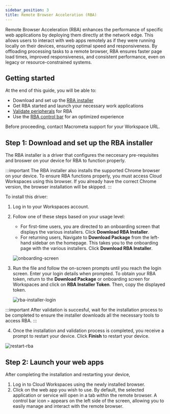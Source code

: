 ```yaml
---
sidebar_position: 3
title: Remote Browser Acceleration (RBA)
---
```


Remote Browser Acceleration (RBA) enhances the performance of specific web applications by deploying them directly at the network edge. This allows users to interact with web apps remotely as if they were running locally on their devices, ensuring optimal speed and responsiveness. By offloading processing tasks to a remote browser, RBA ensures faster page load times, improved responsiveness, and consistent performance, even on legacy or resource-constrained systems.

## Getting started

At the end of this guide, you will be able to:

- Download and set up the [RBA installer](#step-1-download-and-set-up-the-rba-installer)
- Get RBA started and launch your necessary work applications
- [Validate peripherals](./rba-peripheral-validator.md) for RBA
- Use the [RBA control bar](./rba-control-bar.md) for an optimized experience

Before proceeding, contact Macrometa support for your Workspace URL.

## Step 1: Download and set up the RBA installer

The RBA installer is a driver that configures the neccesary pre-requisites and broswer on your device for RBA to function properly. 

:::important
The RBA installer also installs the supported Chrome browser on your device. To ensure RBA functions properly, you must access Cloud Workspaces using this browser. If you already have the correct Chrome version, the browser installation will be skipped.
:::

To install this driver:

1. Log in to your Workspaces account.
2. Follow one of these steps based on your usage level:
    - For first-time users, you are directed to an onboarding screen that displays the various installers. Click **Download RBA Installer**. 
    - For returning users,  Navigate to **Download Package** from the left-hand sidebar on the homepage. This takes you to the onboarding page with the various installers. Click **Download RBA Installer**.
    
    ![onboarding-screen](/img/workspaces/onboarding-screen.png)

3. Run the file and follow the on-screen prompts until you reach the login screen. Enter your login details when prompted. To obtain your RBA token, return to the **Download Package** or onboarding screen for Workspaces and click on **RBA Installer Token**. Then, copy the displayed token.

    ![rba-installer-login](/img/workspaces/rba-installer-login.png)


:::important
After validation is succesful, wait for the installation process to be completed to ensure the installer downloads all the necessary tools to access RBA.
:::

4. Once the installation and validation process is completed, you receive a prompt to restart your device. Click **Finish** to restart your device.

![restart-rba](/img/workspaces/rba-restart.png)




## Step 2: Launch your web apps

After completing the installation and restarting your device, 
1. Log in to Cloud Workspaces using the newly installed browser.
2. Click on the web app you wish to use. By default, the selected application or service will open in a tab within the remote browser. A control bar icon `>` appears on the left side of the screen, allowing you to easily manage and interact with the remote browser.
